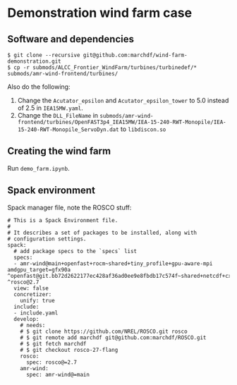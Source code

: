 # Demonstration wind farm case

## Software and dependencies

```
$ git clone --recursive git@github.com:marchdf/wind-farm-demonstration.git
$ cp -r submods/ALCC_Frontier_WindFarm/turbines/turbinedef/* submods/amr-wind-frontend/turbines/
```

Also do the following:
1. Change the `Acutator_epsilon` and `Acutator_epsilon_tower` to 5.0 instead of 2.5 in `IEA15MW.yaml`.
2. Change the `DLL_FileName` in `submods/amr-wind-frontend/turbines/OpenFAST3p4_IEA15MW/IEA-15-240-RWT-Monopile/IEA-15-240-RWT-Monopile_ServoDyn.dat` to `libdiscon.so`

## Creating the wind farm

Run `demo_farm.ipynb`.

## Spack environment

Spack manager file, note the ROSCO stuff:
```
# This is a Spack Environment file.
#
# It describes a set of packages to be installed, along with
# configuration settings.
spack:
  # add package specs to the `specs` list
  specs:
  - amr-wind@main+openfast+rocm~shared+tiny_profile+gpu-aware-mpi amdgpu_target=gfx90a ^openfast@git.bb72d2622177ec428af36ad0ee9e8fbdb17c574f~shared+netcdf+cxx ^rosco@2.7
  view: false
  concretizer:
    unify: true
  include:
  - include.yaml
  develop:
    # needs:
    # $ git clone https://github.com/NREL/ROSCO.git rosco
    # $ git remote add marchdf git@github.com:marchdf/ROSCO.git
    # $ git fetch marchdf
    # $ git checkout rosco-27-flang
    rosco:
      spec: rosco@=2.7
    amr-wind:
      spec: amr-wind@=main
```

